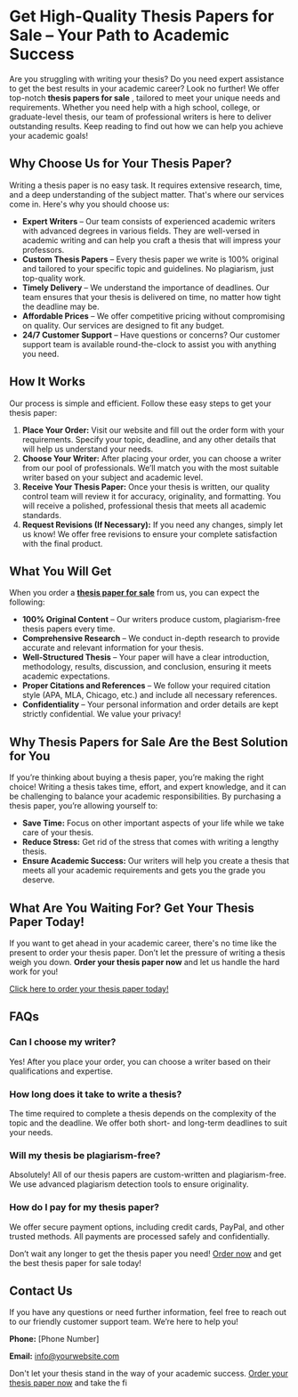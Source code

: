 # Get High-Quality Thesis Papers for Sale – Your Path to Academic Success

Are you struggling with writing your thesis? Do you need expert assistance to get the best results in your academic career? Look no further! We offer top-notch **thesis papers for sale** , tailored to meet your unique needs and requirements. Whether you need help with a high school, college, or graduate-level thesis, our team of professional writers is here to deliver outstanding results. Keep reading to find out how we can help you achieve your academic goals!

## Why Choose Us for Your Thesis Paper?

Writing a thesis paper is no easy task. It requires extensive research, time, and a deep understanding of the subject matter. That's where our services come in. Here's why you should choose us:

- **Expert Writers** – Our team consists of experienced academic writers with advanced degrees in various fields. They are well-versed in academic writing and can help you craft a thesis that will impress your professors.
- **Custom Thesis Papers** – Every thesis paper we write is 100% original and tailored to your specific topic and guidelines. No plagiarism, just top-quality work.
- **Timely Delivery** – We understand the importance of deadlines. Our team ensures that your thesis is delivered on time, no matter how tight the deadline may be.
- **Affordable Prices** – We offer competitive pricing without compromising on quality. Our services are designed to fit any budget.
- **24/7 Customer Support** – Have questions or concerns? Our customer support team is available round-the-clock to assist you with anything you need.

## How It Works

Our process is simple and efficient. Follow these easy steps to get your thesis paper:

1. **Place Your Order:** Visit our website and fill out the order form with your requirements. Specify your topic, deadline, and any other details that will help us understand your needs.
2. **Choose Your Writer:** After placing your order, you can choose a writer from our pool of professionals. We’ll match you with the most suitable writer based on your subject and academic level.
3. **Receive Your Thesis Paper:** Once your thesis is written, our quality control team will review it for accuracy, originality, and formatting. You will receive a polished, professional thesis that meets all academic standards.
4. **Request Revisions (If Necessary):** If you need any changes, simply let us know! We offer free revisions to ensure your complete satisfaction with the final product.

## What You Will Get

When you order a [**thesis paper for sale**](https://tinyurl.com/topessay?keyword=thesis+papers+for+sale) from us, you can expect the following:

- **100% Original Content** – Our writers produce custom, plagiarism-free thesis papers every time.
- **Comprehensive Research** – We conduct in-depth research to provide accurate and relevant information for your thesis.
- **Well-Structured Thesis** – Your paper will have a clear introduction, methodology, results, discussion, and conclusion, ensuring it meets academic expectations.
- **Proper Citations and References** – We follow your required citation style (APA, MLA, Chicago, etc.) and include all necessary references.
- **Confidentiality** – Your personal information and order details are kept strictly confidential. We value your privacy!

## Why Thesis Papers for Sale Are the Best Solution for You

If you’re thinking about buying a thesis paper, you’re making the right choice! Writing a thesis takes time, effort, and expert knowledge, and it can be challenging to balance your academic responsibilities. By purchasing a thesis paper, you’re allowing yourself to:

- **Save Time:** Focus on other important aspects of your life while we take care of your thesis.
- **Reduce Stress:** Get rid of the stress that comes with writing a lengthy thesis.
- **Ensure Academic Success:** Our writers will help you create a thesis that meets all your academic requirements and gets you the grade you deserve.

## What Are You Waiting For? Get Your Thesis Paper Today!

If you want to get ahead in your academic career, there's no time like the present to order your thesis paper. Don’t let the pressure of writing a thesis weigh you down. **Order your thesis paper now** and let us handle the hard work for you!

[Click here to order your thesis paper today!](https://tinyurl.com/topessay?keyword=thesis+papers+for+sale)

## FAQs

### Can I choose my writer?

Yes! After you place your order, you can choose a writer based on their qualifications and expertise.

### How long does it take to write a thesis?

The time required to complete a thesis depends on the complexity of the topic and the deadline. We offer both short- and long-term deadlines to suit your needs.

### Will my thesis be plagiarism-free?

Absolutely! All of our thesis papers are custom-written and plagiarism-free. We use advanced plagiarism detection tools to ensure originality.

### How do I pay for my thesis paper?

We offer secure payment options, including credit cards, PayPal, and other trusted methods. All payments are processed safely and confidentially.

Don’t wait any longer to get the thesis paper you need! [Order now](https://tinyurl.com/topessay?keyword=thesis+papers+for+sale) and get the best thesis paper for sale today!

## Contact Us

If you have any questions or need further information, feel free to reach out to our friendly customer support team. We’re here to help you!

**Phone:** [Phone Number]

**Email:** [info@yourwebsite.com](mailto:info@yourwebsite.com)

Don't let your thesis stand in the way of your academic success. [Order your thesis paper now](https://tinyurl.com/topessay?keyword=thesis+papers+for+sale) and take the fi
